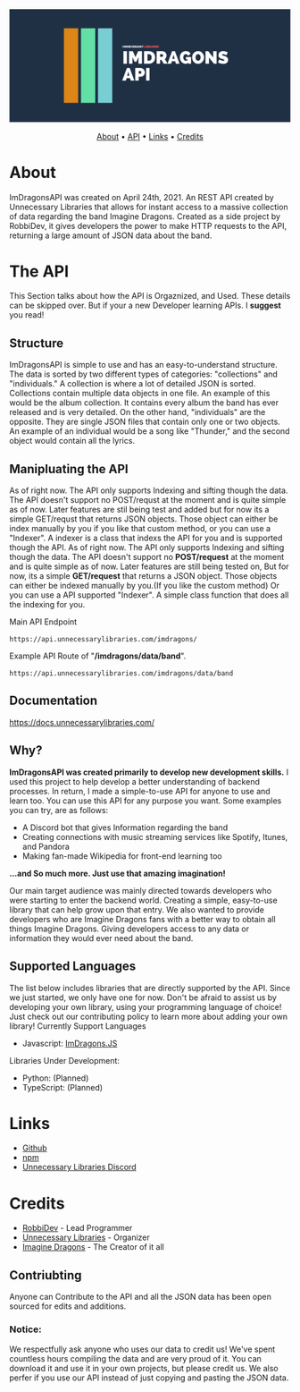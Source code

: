 <img src="https://github.com/unnecessarylibraries/ImDragonsAPI/blob/main/img/header.svg" alt="logo">
<p align="center">
  <a href="#about">About</a> •
  <a href="#prerequisites">API</a> •
  <a href="#links">Links</a> •
  <a href="#credits">Credits</a>
</p>

# About
ImDragonsAPI was created on April 24th, 2021. An REST API created by Unnecessary Libraries that allows for instant access to a massive collection of data regarding the band Imagine Dragons. Created as a side project by RobbiDev, it gives developers the power to make HTTP requests to the API, returning a large amount of JSON data about the band.

# The API
This Section talks about how the API is Orgaznized, and Used. These details can be skipped over. But if your a new Developer learning APIs. I **suggest** you read!

## Structure
ImDragonsAPI is simple to use and has an easy-to-understand structure. The data is sorted by two different types of categories: "collections" and "individuals." A collection is where a lot of detailed JSON is sorted. Collections contain multiple data objects in one file. An example  of this would be the album collection. It contains every album the band has ever released and is very detailed. On the other hand, "individuals" are the opposite. They are single JSON files that contain only one or two objects. An example of an individual would be a song like "Thunder," and the second object would contain all the lyrics.

## Manipluating the API
As of right now. The API only supports Indexing and sifting though the data. The API doesn't support no POST/requst at the moment and is quite simple as of now. Later features are stil being test and added but for now its a simple GET/requst that returns JSON objects. Those object can either be index manually by you if you like that custom method, or you can use a "Indexer". A indexer is a class that indexs the API for you and is supported though the API.
As of right now. The API only supports Indexing and sifting though the data. The API doesn't support no **POST/request** at the moment and is quite simple as of now. Later features are still being tested on, But for now, its a simple **GET/request** that returns a JSON object. Those objects can either be indexed manually by you.(If you like the custom method) Or you can use a API supported "Indexer". A simple class function that does all the indexing for you.

Main API Endpoint
```
https://api.unnecessarylibraries.com/imdragons/
```
Example API Route of "**/imdragons/data/band**". 
```
https://api.unnecessarylibraries.com/imdragons/data/band
```
## Documentation 
https://docs.unnecessarylibraries.com/

## Why?
**ImDragonsAPI was created primarily to develop new development skills.** I used this project to help develop a better understanding of backend processes. In return, I made a simple-to-use API for anyone to use and learn too.
You can use this API for any purpose you want. Some examples you can try, are as follows: 
- A Discord bot that gives Information regarding the band
- Creating connections with music streaming services like Spotify, Itunes, and Pandora 
- Making fan-made Wikipedia for front-end learning too

**...and So much more. Just use that amazing imagination!**

Our main target audience was mainly directed towards developers who were starting to enter the backend world. Creating a simple, easy-to-use library that can help grow upon that entry. We also wanted to provide developers who are Imagine Dragons fans with a better way to obtain all things Imagine Dragons. Giving developers access to any data or information they would ever need about the band.

## Supported Languages
The list below includes libraries that are directly supported by the API. Since we just started, we only have one for now. Don't be afraid to assist us by developing your own library, using your programming language of choice! Just check out our contributing policy to learn more about adding your own library!
Currently Support Languages
- Javascript: [ImDragons.JS](https://github.com/RobbiDev/imagine-dragons.js)

Libraries Under Development: 
- Python: (Planned)
- TypeScript: (Planned)

# Links
- [Github](https://github.com/RobbiDev/imagine-dragons.js)
- [npm](https://www.npmjs.com/package/imagine-dragons.js)
- [Unnecessary Libraries Discord](https://discord.gg/y8TYje4PXH)

# Credits
- [RobbiDev](https://github.com/pengyofficial) - Lead Programmer
- [Unnecessary Libraries](https://github.com/unnecessarylibs) - Organizer
- [Imagine Dragons](https://www.imaginedragonsmusic.com/#/) - The Creator of it all

## Contriubting
Anyone can Contribute to the API and all the JSON data has been open sourced for edits and additions. 

### Notice:
We respectfully ask anyone who uses our data to credit us! 
We've spent countless hours compiling the data and are very proud of it. You can download it and use it in your own projects, but please credit us. We also perfer if you use our API instead of just copying and pasting the JSON data.

